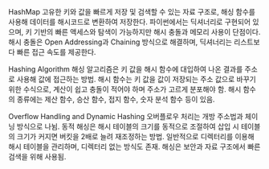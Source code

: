 HashMap
고유한 키와 값을 빠르게 저장 및 검색할 수 있는 자료 구조로, 해싱 함수를 사용해 데이터를 해시코드로 변환하여 저장한다.
파이썬에서는 딕셔너리로 구현되어 있으며, 키 기반의 빠른 액세스와 탐색이 가능하지만 해시 충돌과 메모리 사용이 단점이다.
해시 충돌은 Open Addressing과 Chaining 방식으로 해결하며, 딕셔너리는 리스트보다 빠른 접근 속도를 제공한다.

Hashing Algorithm
해싱 알고리즘은 키 값을 해시 함수에 대입하여 나온 결과를 주소로 사용해 값에 접근하는 방법. 해시 함수는 키 값을 값이 저장되는 주소 값으로 바꾸기 위한 수식으로, 계산이 쉽고 충돌이 적어야 하며 주소가 고르게 분포해야 함. 해시 함수의 종류에는 제산 함수, 승산 함수, 접지 함수, 숫자 분석 함수 등이 있음.

Overflow Handling and Dynamic Hashing
오버플로우 처리는 개방 주소법과 체이닝 방식으로 나뉨. 동적 해싱은 해시 테이블의 크기를 동적으로 조절하여 삽입 시 테이블의 크기가 커지면 버킷을 2배로 늘려 재조정하는 방법. 일반적으로 디렉터리를 이용해 해시 테이블을 관리하며, 디렉터리 없는 방식도 존재. 해싱은 보안과 자료 구조에서 빠른 검색을 위해 사용됨.
